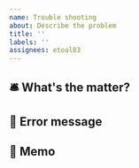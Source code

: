 ```yaml
---
name: Trouble shooting
about: Describe the problem
title: ''
labels: ''
assignees: etoal83
---
```


## 🛎 What's the matter?

## 👾 Error message

## 📝 Memo
